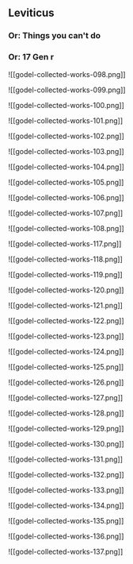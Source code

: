 ## Leviticus

### Or: Things you can't do
### Or: 17 Gen r


![[godel-collected-works-098.png]]


![[godel-collected-works-099.png]]


![[godel-collected-works-100.png]]


![[godel-collected-works-101.png]]


![[godel-collected-works-102.png]]


![[godel-collected-works-103.png]]


![[godel-collected-works-104.png]]


![[godel-collected-works-105.png]]


![[godel-collected-works-106.png]]


![[godel-collected-works-107.png]]


![[godel-collected-works-108.png]]

![[godel-collected-works-117.png]]


![[godel-collected-works-118.png]]


![[godel-collected-works-119.png]]


![[godel-collected-works-120.png]]


![[godel-collected-works-121.png]]


![[godel-collected-works-122.png]]


![[godel-collected-works-123.png]]


![[godel-collected-works-124.png]]


![[godel-collected-works-125.png]]


![[godel-collected-works-126.png]]


![[godel-collected-works-127.png]]


![[godel-collected-works-128.png]]


![[godel-collected-works-129.png]]


![[godel-collected-works-130.png]]


![[godel-collected-works-131.png]]


![[godel-collected-works-132.png]]


![[godel-collected-works-133.png]]


![[godel-collected-works-134.png]]


![[godel-collected-works-135.png]]


![[godel-collected-works-136.png]]


![[godel-collected-works-137.png]]

